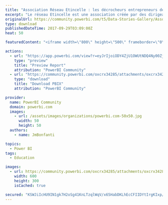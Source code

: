 ```yaml
---
title: "Association Réseau Etincelle : les décrocheurs entrepreneurs de leur vie"
excerpt: "Le réseau Etincelle est une association créée par des dirigeants d'entreprise. Elle consiste à entraîner les jeunes sortis du système scolaire sans"
originalUrl: https://community.powerbi.com/t5/Data-Stories-Gallery/Association-R%C3%A9seau-Etincelle-les-d%C3%A9crocheurs-entrepreneurs-de/m-p/261567
type: download
publishedDateTime: 2017-09-29T03:09:00Z
heat: 50

featuredContent: "<iframe width=\"800\" height=\"500\" frameborder=\"0\" src=\"https://app.powerbi.com/view?r=eyJrIjoiODY4ZjU1OWUtNDQ4Ny00ZjU0LWE0ZjYtM2U5ZTY2NzcxNWE1IiwidCI6IjU1M2FiYjhmLTI3NmQtNGZmZC1iMTVkLTNkYjYyNTNlMzQzOCIsImMiOjh9\"></iframe>"

actions:
  - url: "https://app.powerbi.com/view?r=eyJrIjoiODY4ZjU1OWUtNDQ4Ny00ZjU0LWE0ZjYtM2U5ZTY2NzcxNWE1IiwidCI6IjU1M2FiYjhmLTI3NmQtNGZmZC1iMTVkLTNkYjYyNTNlMzQzOCIsImMiOjh9"
    type: "preview"
    title: "Preview Report"
    attribution: "PowerBI Community"
  - url: "https://community.powerbi.com/oxcrx34285/attachments/oxcrx34285/DataStoriesGallery/1170/3/Reseau_Etincelle_New_Pbi.pbix"
    type: "download"
    title: "Download PBIX"
    attribution: "PowerBI Community"

provider:
  name: PowerBI Community
  domain: powerbi.com
  images:
    - url: /assets/images/organizations/powerbi.com-50x50.jpg
      width: 50
      height: 50
  authors:
    - name: JmBonfanti

topics:
  - Power BI
tags:
  - Education

images:
  - url: https://community.powerbi.com/oxcrx34285/attachments/oxcrx34285/DataStoriesGallery/1170/1/reseauetincelle_jeunes.jpg
    width: 600
    height: 300
    isCached: true

secured: "KSWJiIcHU9IN1gk7H2oSg41KnLTzqlWqV/x65HabDKLhEcCFIIDYtIrgKIxp/8D/B+1zTiYy0s/XCFUpW1aIF76oNN3hyNzoItNGhkd3V5vsVU1qaIxEXsodEUY1o3VB5vvuEb+/46QAGvL+5neGBp2vXX2zLK5WN/FVut6tyCZuhqzSHJkU4ZDlYur/O+zkyVHADfRGaizq4f/ArybSPr+Y1m5Mz3lIonVKrz6wm8js4pMW0zixGZYJZwt9vS7/M1F7/EpZHVSWEMofLzYmlkfqEbNT/b1W3SeVvk1+8J8ZgbooeIFwuK/2bkz+zxxTg2YKPR5z8d4OARNEoZzP5ZMCPby0/8U49wUgAVktcIF0QM3j045qkFst1zX8lfl+SaTRlH/YGx68V2Q2fYdBFwcgZ4CzLKExrNcTVAg6ak8=;/7iws4T+wxUscBfX8qpIYA=="
---
```


